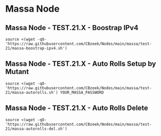 #  Massa Node

## Massa Node - TEST.21.X - Boostrap IPv4
```
source <(wget -qO- 'https://raw.githubusercontent.com/CBzeek/Nodes/main/massa/test-21/massa-boostrap-ipv4.sh')
```

## Massa Node - TEST.21.X - Auto Rolls Setup by Mutant
```
source <(wget -qO- 'https://raw.githubusercontent.com/CBzeek/Nodes/main/massa/test-21/massa-autorolls.sh') YOUR_MASSA_PASSWORD
```

## Massa Node - TEST.21.X - Auto Rolls Delete
```
source <(wget -qO- 'https://raw.githubusercontent.com/CBzeek/Nodes/main/massa/test-21/massa-autorolls-del.sh')
```



